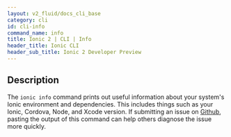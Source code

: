 ```yaml
---
layout: v2_fluid/docs_cli_base
category: cli
id: cli-info
command_name: info
title: Ionic 2 | CLI | Info
header_title: Ionic CLI
header_sub_title: Ionic 2 Developer Preview
---
```


## Description

The `ionic info` command prints out useful information about your system's Ionic environment and dependencies. This includes things such as your Ionic, Cordova, Node, and Xcode version. If submitting an issue on [Github](https://github.com/driftyco/ionic2/issues), pasting the output of this command can help others diagnose the issue more quickly.